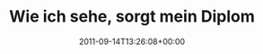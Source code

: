 ---
retweeted: false
source: <a href="http://itunes.apple.com/us/app/twitter/id409789998?mt=12" rel="nofollow">Twitter
  for Mac</a>
entities:
  hashtags: []
  symbols: []
  user_mentions:
  - name: quafzi
    screen_name: quafzi
    indices:
    - '47'
    - '54'
    id_str: '15355135'
    id: '15355135'
  urls:
  - url: http://t.co/vc4DjG3
    expanded_url: http://bit.ly/raqSsq
    display_url: bit.ly/raqSsq
    indices:
    - '116'
    - '135'
display_text_range:
- '0'
- '135'
favorite_count: '0'
id_str: '113966762487328768'
truncated: false
retweet_count: '0'
id: '113966762487328768'
possibly_sensitive: false
created_at: Wed Sep 14 13:26:08 +0000 2011
favorited: false
full_text: 'Wie ich sehe, sorgt mein Diplomarbeit-Betreuer [@quafzi](https://twitter.com/quafzi)
  mittlerweile auch in OSS Projekten für syntaktische Ordnung:'
lang: de
quote_url: http://bit.ly/raqSsq
tags:
- pesos:twitter
date: '2011-09-14T13:26:08+00:00'
src: https://twitter.com/bascht/status/113966762487328768
original_url: https://twitter.com/bascht/status/113966762487328768
type: twitter_tweet
text: 'Wie ich sehe, sorgt mein Diplomarbeit-Betreuer [@quafzi](https://twitter.com/quafzi)
  mittlerweile auch in OSS Projekten für syntaktische Ordnung:'
title: Wie ich sehe, sorgt mein Diplom

---